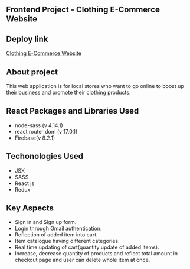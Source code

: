 ## Frontend Project - Clothing E-Commerce Website

## Deploy link

[Clothing E-Commerce Website](https://clothing-webapp.netlify.app/)
​

## About project

This web application is for local stores who want to go online to boost up their business and promote their clothing products.

## React Packages and Libraries Used

- node-sass (v 4.14.1)
- react router dom (v 17.0.1)
- Firebase(v 8.2.1)
  ​

## Techonologies Used

- JSX
- SASS
- React js
- Redux
  ​

## Key Aspects

- Sign in and Sign up form.
- Login through Gmail authentication.
- Reflection of added item into cart.
- Item catalogue having different categories.
- Real time updating of cart(quantity update of added items).
- Increase, decrease quantity of products and reflect total amount in checkout page and user can delete whole item at once.
